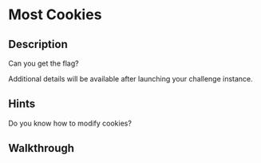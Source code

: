 # Most Cookies

## Description

Can you get the flag?

Additional details will be available after launching your challenge instance.

## Hints

Do you know how to modify cookies?

## Walkthrough


